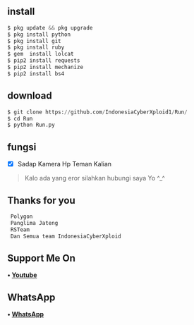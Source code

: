 ## install
```python
$ pkg update && pkg upgrade
$ pkg install python
$ pkg install git
$ pkg install ruby
$ gem  install lolcat
$ pip2 install requests 
$ pip2 install mechanize 
$ pip2 install bs4
```

## download
```python
$ git clone https://github.com/IndonesiaCyberXploid1/Run/
$ cd Run
$ python Run.py
```

## fungsi
- [x] Sadap Kamera Hp Teman Kalian 

> Kalo ada yang eror silahkan hubungi saya Yo ^_^

## Thanks for you
```php
 Polygon
 Panglima Jateng
 RSTeam
 Dan Semua team IndonesiaCyberXploid
```
## Support Me On
<b>• [Youtube](https://youtube.com/channel/UCLgsOkTQlyixvUHia5pTA3w)</b>
</br>
## WhatsApp
<b>• [WhatsApp](https://api.whatsapp.com/send?phone=+62812-1229-9176&text=Assalamualaikum)</b>
<br>
